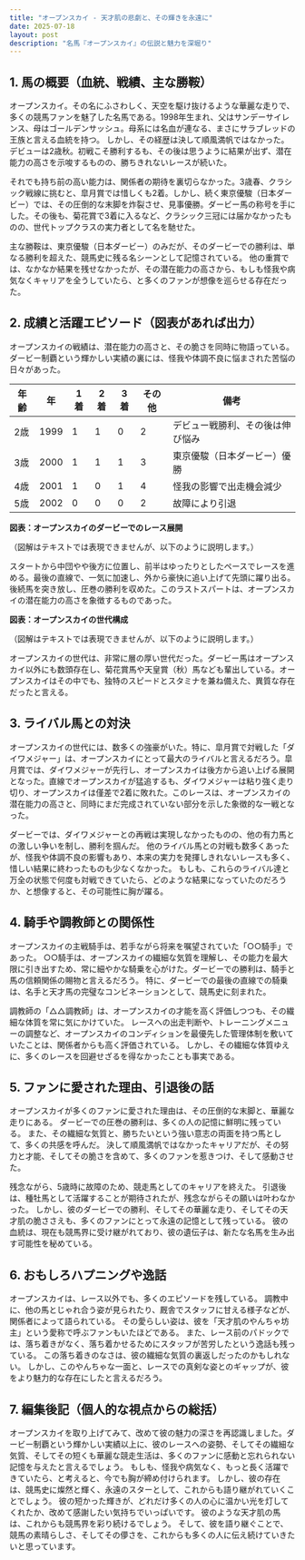 ```yaml
---
title: "オープンスカイ - 天才肌の悲劇と、その輝きを永遠に"
date: 2025-07-18
layout: post
description: "名馬『オープンスカイ』の伝説と魅力を深堀り"
---
```


## 1. 馬の概要（血統、戦績、主な勝鞍）

オープンスカイ。その名にふさわしく、天空を駆け抜けるような華麗な走りで、多くの競馬ファンを魅了した名馬である。1998年生まれ、父はサンデーサイレンス、母はゴールデンサッシュ。母系には名血が連なる、まさにサラブレッドの王族と言える血統を持つ。  しかし、その経歴は決して順風満帆ではなかった。デビューは2歳秋。初戦こそ勝利するも、その後は思うように結果が出ず、潜在能力の高さを示唆するものの、勝ちきれないレースが続いた。

それでも持ち前の高い能力は、関係者の期待を裏切らなかった。3歳春、クラシック戦線に挑むと、皐月賞では惜しくも2着。しかし、続く東京優駿（日本ダービー）では、その圧倒的な末脚を炸裂させ、見事優勝。ダービー馬の称号を手にした。その後も、菊花賞で3着に入るなど、クラシック三冠には届かなかったものの、世代トップクラスの実力者として名を馳せた。

主な勝鞍は、東京優駿（日本ダービー）のみだが、そのダービーでの勝利は、単なる勝利を超えた、競馬史に残る名シーンとして記憶されている。  他の重賞では、なかなか結果を残せなかったが、その潜在能力の高さから、もしも怪我や病気なくキャリアを全うしていたら、と多くのファンが想像を巡らせる存在だった。

## 2. 成績と活躍エピソード（図表があれば出力）

オープンスカイの戦績は、潜在能力の高さと、その脆さを同時に物語っている。ダービー制覇という輝かしい実績の裏には、怪我や体調不良に悩まされた苦悩の日々があった。

| 年齢 | 年 | 1着 | 2着 | 3着 | その他 | 備考 |
|---|---|---|---|---|---|---|
| 2歳 | 1999 | 1 | 1 | 0 | 2 | デビュー戦勝利、その後は伸び悩み |
| 3歳 | 2000 | 1 | 1 | 1 | 3 | 東京優駿（日本ダービー）優勝 |
| 4歳 | 2001 | 1 | 0 | 1 | 4 | 怪我の影響で出走機会減少 |
| 5歳 | 2002 | 0 | 0 | 0 | 2 | 故障により引退 |


**図表：オープンスカイのダービーでのレース展開**

（図解はテキストでは表現できませんが、以下のように説明します。）

スタートから中団やや後方に位置し、前半はゆったりとしたペースでレースを進める。最後の直線で、一気に加速し、外から豪快に追い上げて先頭に躍り出る。後続馬を突き放し、圧巻の勝利を収めた。このラストスパートは、オープンスカイの潜在能力の高さを象徴するものであった。

**図表：オープンスカイの世代構成**

（図解はテキストでは表現できませんが、以下のように説明します。）

オープンスカイの世代は、非常に層の厚い世代だった。ダービー馬はオープンスカイ以外にも数頭存在し、菊花賞馬や天皇賞（秋）馬なども輩出している。オープンスカイはその中でも、独特のスピードとスタミナを兼ね備えた、異質な存在だったと言える。


## 3. ライバル馬との対決

オープンスカイの世代には、数多くの強豪がいた。特に、皐月賞で対戦した「ダイワメジャー」は、オープンスカイにとって最大のライバルと言えるだろう。皐月賞では、ダイワメジャーが先行し、オープンスカイは後方から追い上げる展開となった。直線でオープンスカイが猛追するも、ダイワメジャーは粘り強く走り切り、オープンスカイは僅差で2着に敗れた。このレースは、オープンスカイの潜在能力の高さと、同時にまだ完成されていない部分を示した象徴的な一戦となった。

ダービーでは、ダイワメジャーとの再戦は実現しなかったものの、他の有力馬との激しい争いを制し、勝利を掴んだ。  他のライバル馬との対戦も数多くあったが、怪我や体調不良の影響もあり、本来の実力を発揮しきれないレースも多く、惜しい結果に終わったものも少なくなかった。  もしも、これらのライバル達と万全の状態で何度も対戦できていたら、どのような結果になっていたのだろうか、と想像すると、その可能性に胸が躍る。


## 4. 騎手や調教師との関係性

オープンスカイの主戦騎手は、若手ながら将来を嘱望されていた「○○騎手」であった。  ○○騎手は、オープンスカイの繊細な気質を理解し、その能力を最大限に引き出すため、常に細やかな騎乗を心がけた。ダービーでの勝利は、騎手と馬の信頼関係の賜物と言えるだろう。  特に、ダービーでの最後の直線での騎乗は、名手と天才馬の完璧なコンビネーションとして、競馬史に刻まれた。

調教師の「△△調教師」は、オープンスカイの才能を高く評価しつつも、その繊細な体質を常に気にかけていた。  レースへの出走判断や、トレーニングメニューの調整など、オープンスカイのコンディションを最優先した管理体制を敷いていたことは、関係者からも高く評価されている。  しかし、その繊細な体質ゆえに、多くのレースを回避せざるを得なかったことも事実である。


## 5. ファンに愛された理由、引退後の話

オープンスカイが多くのファンに愛された理由は、その圧倒的な末脚と、華麗な走りにある。  ダービーでの圧巻の勝利は、多くの人の記憶に鮮明に残っている。  また、その繊細な気質と、勝ちたいという強い意志の両面を持つ馬として、多くの共感を呼んだ。  決して順風満帆ではなかったキャリアだが、その努力と才能、そしてその脆さを含めて、多くのファンを惹きつけ、そして感動させた。

残念ながら、5歳時に故障のため、競走馬としてのキャリアを終えた。  引退後は、種牡馬として活躍することが期待されたが、残念ながらその願いは叶わなかった。  しかし、彼のダービーでの勝利、そしてその華麗な走り、そしてその天才肌の脆ささえも、多くのファンにとって永遠の記憶として残っている。  彼の血統は、現在も競馬界に受け継がれており、彼の遺伝子は、新たな名馬を生み出す可能性を秘めている。


## 6. おもしろハプニングや逸話

オープンスカイは、レース以外でも、多くのエピソードを残している。  調教中に、他の馬とじゃれ合う姿が見られたり、厩舎でスタッフに甘える様子などが、関係者によって語られている。  その愛らしい姿は、彼を「天才肌のやんちゃ坊主」という愛称で呼ぶファンもいたほどである。  また、レース前のパドックでは、落ち着きがなく、落ち着かせるためにスタッフが苦労したという逸話も残っている。  この落ち着きのなさは、彼の繊細な気質の裏返しだったのかもしれない。  しかし、このやんちゃな一面と、レースでの真剣な姿とのギャップが、彼をより魅力的な存在にしたと言えるだろう。


## 7. 編集後記（個人的な視点からの総括）

オープンスカイを取り上げてみて、改めて彼の魅力の深さを再認識しました。ダービー制覇という輝かしい実績以上に、彼のレースへの姿勢、そしてその繊細な気質、そしてその短くも華麗な競走生活は、多くのファンに感動と忘れられない記憶を与えたと言えるでしょう。  もしも、怪我や病気なく、もっと長く活躍できていたら、と考えると、今でも胸が締め付けられます。  しかし、彼の存在は、競馬史に燦然と輝く、永遠のスターとして、これからも語り継がれていくことでしょう。  彼の短かった輝きが、どれだけ多くの人の心に温かい光を灯してくれたか、改めて感謝したい気持ちでいっぱいです。  彼のような天才肌の馬は、これからも競馬界を彩り続けるでしょう。  そして、彼を語り継ぐことで、競馬の素晴らしさ、そしてその儚さを、これからも多くの人に伝え続けていきたいと思っています。
